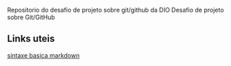 Repositorio do desafio de projeto sobre git/github da DIO
Desafio de projeto sobre Git/GitHub

## Links uteis
[sintaxe basica markdown](https://www.markdownguide.org/basic-syntax/)
